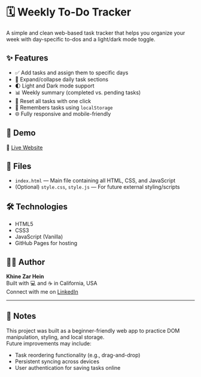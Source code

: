# 🗓️ Weekly To-Do Tracker

A simple and clean web-based task tracker that helps you organize your week with day-specific to-dos and a light/dark mode toggle.

## ✨ Features

- ✅ Add tasks and assign them to specific days
- 📆 Expand/collapse daily task sections
- 🌓 Light and Dark mode support
- 📊 Weekly summary (completed vs. pending tasks)
- 🔄 Reset all tasks with one click
- 🧠 Remembers tasks using `localStorage`
- 🌐 Fully responsive and mobile-friendly

## 🚀 Demo

🔗 [Live Website](https://khine12.github.io/Weekly-To-Do-Tracker/)

## 📁 Files

- `index.html` — Main file containing all HTML, CSS, and JavaScript
- (Optional) `style.css`, `style.js` — For future external styling/scripts

## 🛠️ Technologies

- HTML5  
- CSS3  
- JavaScript (Vanilla)  
- GitHub Pages for hosting

## 🧑‍💻 Author

**Khine Zar Hein**  
Built with 💻 and ☕ in California, USA  
Connect with me on [LinkedIn](https://www.linkedin.com/in/khine-zar-hein)

---

## 📌 Notes

This project was built as a beginner-friendly web app to practice DOM manipulation, styling, and local storage.  
Future improvements may include:
- Task reordering functionality (e.g., drag-and-drop)
- Persistent syncing across devices
- User authentication for saving tasks online
